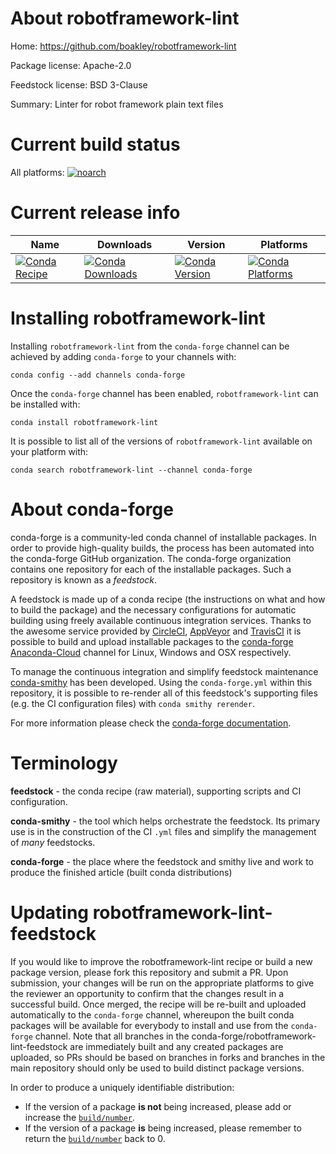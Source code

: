 About robotframework-lint
=========================

Home: https://github.com/boakley/robotframework-lint

Package license: Apache-2.0

Feedstock license: BSD 3-Clause

Summary: Linter for robot framework plain text files



Current build status
====================

All platforms:
[![noarch](https://img.shields.io/circleci/project/github/conda-forge/robotframework-lint-feedstock/master.svg?label=noarch)](https://circleci.com/gh/conda-forge/robotframework-lint-feedstock)

Current release info
====================

| Name | Downloads | Version | Platforms |
| --- | --- | --- | --- |
| [![Conda Recipe](https://img.shields.io/badge/recipe-robotframework--lint-green.svg)](https://anaconda.org/conda-forge/robotframework-lint) | [![Conda Downloads](https://img.shields.io/conda/dn/conda-forge/robotframework-lint.svg)](https://anaconda.org/conda-forge/robotframework-lint) | [![Conda Version](https://img.shields.io/conda/vn/conda-forge/robotframework-lint.svg)](https://anaconda.org/conda-forge/robotframework-lint) | [![Conda Platforms](https://img.shields.io/conda/pn/conda-forge/robotframework-lint.svg)](https://anaconda.org/conda-forge/robotframework-lint) |

Installing robotframework-lint
==============================

Installing `robotframework-lint` from the `conda-forge` channel can be achieved by adding `conda-forge` to your channels with:

```
conda config --add channels conda-forge
```

Once the `conda-forge` channel has been enabled, `robotframework-lint` can be installed with:

```
conda install robotframework-lint
```

It is possible to list all of the versions of `robotframework-lint` available on your platform with:

```
conda search robotframework-lint --channel conda-forge
```


About conda-forge
=================

conda-forge is a community-led conda channel of installable packages.
In order to provide high-quality builds, the process has been automated into the
conda-forge GitHub organization. The conda-forge organization contains one repository
for each of the installable packages. Such a repository is known as a *feedstock*.

A feedstock is made up of a conda recipe (the instructions on what and how to build
the package) and the necessary configurations for automatic building using freely
available continuous integration services. Thanks to the awesome service provided by
[CircleCI](https://circleci.com/), [AppVeyor](http://www.appveyor.com/)
and [TravisCI](https://travis-ci.org/) it is possible to build and upload installable
packages to the [conda-forge](https://anaconda.org/conda-forge)
[Anaconda-Cloud](http://docs.anaconda.org/) channel for Linux, Windows and OSX respectively.

To manage the continuous integration and simplify feedstock maintenance
[conda-smithy](http://github.com/conda-forge/conda-smithy) has been developed.
Using the ``conda-forge.yml`` within this repository, it is possible to re-render all of
this feedstock's supporting files (e.g. the CI configuration files) with ``conda smithy rerender``.

For more information please check the [conda-forge documentation](https://conda-forge.org/docs/).

Terminology
===========

**feedstock** - the conda recipe (raw material), supporting scripts and CI configuration.

**conda-smithy** - the tool which helps orchestrate the feedstock.
                   Its primary use is in the construction of the CI ``.yml`` files
                   and simplify the management of *many* feedstocks.

**conda-forge** - the place where the feedstock and smithy live and work to
                  produce the finished article (built conda distributions)


Updating robotframework-lint-feedstock
======================================

If you would like to improve the robotframework-lint recipe or build a new
package version, please fork this repository and submit a PR. Upon submission,
your changes will be run on the appropriate platforms to give the reviewer an
opportunity to confirm that the changes result in a successful build. Once
merged, the recipe will be re-built and uploaded automatically to the
`conda-forge` channel, whereupon the built conda packages will be available for
everybody to install and use from the `conda-forge` channel.
Note that all branches in the conda-forge/robotframework-lint-feedstock are
immediately built and any created packages are uploaded, so PRs should be based
on branches in forks and branches in the main repository should only be used to
build distinct package versions.

In order to produce a uniquely identifiable distribution:
 * If the version of a package **is not** being increased, please add or increase
   the [``build/number``](http://conda.pydata.org/docs/building/meta-yaml.html#build-number-and-string).
 * If the version of a package **is** being increased, please remember to return
   the [``build/number``](http://conda.pydata.org/docs/building/meta-yaml.html#build-number-and-string)
   back to 0.